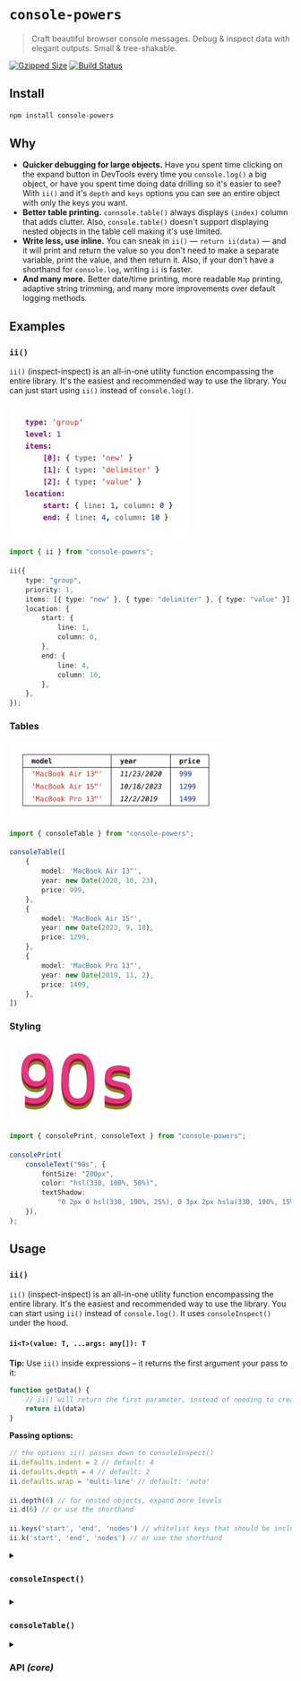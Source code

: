 # `console-powers`

> Craft beautiful browser console messages.
> Debug & inspect data with elegant outputs.
> Small & tree-shakable.

[![Gzipped Size](https://img.shields.io/bundlephobia/minzip/console-powers)](https://bundlephobia.com/result?p=console-powers)
[![Build Status](https://img.shields.io/github/actions/workflow/status/astoilkov/console-powers/main.yml?branch=main)](https://github.com/astoilkov/console-powers/actions/workflows/main.yml)

<!--
## Why
## Usage
## API
## Alternatives
## Related
-->

## Install

```bash
npm install console-powers
```

## Why

- **Quicker debugging for large objects.** Have you spent time clicking on the expand button in DevTools every time you `console.log()` a big object, or have you spent time doing data drilling so it's easier to see? With `ii()` and it's `depth` and `keys` options you can see an entire object with only the keys you want.
- **Better table printing.** `connsole.table()` always displays `(index)` column that adds clutter. Also, `console.table()` doesn't support displaying nested objects in the table cell making it's use limited.
- **Write less, use inline.** You can sneak in `ii()` — `return ii(data)` — and it will print and return the value so you don't need to make a separate variable, print the value, and then return it. Also, if your don't have a shorthand for `console.log`, writing `ii` is faster.
- **And many more.** Better date/time printing, more readable `Map` printing, adaptive string trimming, and many more improvements over default logging methods.

## Examples

### `ii()`

`ii()` (inspect-inspect) is an all-in-one utility function encompassing the entire library. It's the easiest and recommended way to use the library. You can just start using `ii()` instead of `console.log()`.

<picture>
  <source media="(prefers-color-scheme: dark)" srcset="/img/light/inspect.png">
  <source media="(prefers-color-scheme: light)" srcset="/img/dark/inspect.png">
  <img src="/img/light/inspect.png" width="320" />
</picture>

```ts
import { ii } from "console-powers";

ii({
    type: "group",
    priority: 1,
    items: [{ type: "new" }, { type: "delimiter" }, { type: "value" }],
    location: {
        start: {
            line: 1,
            column: 0,
        },
        end: {
            line: 4,
            column: 10,
        },
    },
});
```

### Tables

<picture>
    <source media="(prefers-color-scheme: dark)" srcset="/img/light/table.png">
    <source media="(prefers-color-scheme: light)" srcset="/img/dark/table.png">
    <img src="/img/light/table.png" width="380" />
</picture>

```ts
import { consoleTable } from "console-powers";

consoleTable([
    {
        model: 'MacBook Air 13"',
        year: new Date(2020, 10, 23),
        price: 999,
    },
    {
        model: 'MacBook Air 15"',
        year: new Date(2023, 9, 18),
        price: 1299,
    },
    {
        model: 'MacBook Pro 13"',
        year: new Date(2019, 11, 2),
        price: 1499,
    },
])
```

### Styling

<picture>
  <source media="(prefers-color-scheme: dark)" srcset="/img/light/print.png">
  <source media="(prefers-color-scheme: light)" srcset="/img/dark/print.png">
  <img src="/img/light/print.png" width="240" />
</picture>

```ts
import { consolePrint, consoleText } from "console-powers";

consolePrint(
    consoleText("90s", {
        fontSize: "200px",
        color: "hsl(330, 100%, 50%)",
        textShadow:
            "0 2px 0 hsl(330, 100%, 25%), 0 3px 2px hsla(330, 100%, 15%, 0.5), /* next */ 0 3px 0 hsl(350, 100%, 50%), 0 5px 0 hsl(350, 100%, 25%), 0 6px 2px hsla(350, 100%, 15%, 0.5), /* next */ 0 6px 0 hsl(20, 100%, 50%), 0 8px 0 hsl(20, 100%, 25%), 0 9px 2px hsla(20, 100%, 15%, 0.5), /* next */ 0 9px 0 hsl(50, 100%, 50%), 0 11px 0 hsl(50, 100%, 25%), 0 12px 2px hsla(50, 100%, 15%, 0.5), /* next */ 0 12px 0 hsl(70, 100%, 50%), 0 14px 0 hsl(70, 100%, 25%), 0 15px 2px hsla(70, 100%, 15%, 0.5), /* next */ 0 15px 0 hsl(90, 100%, 50%), 0 17px 0 hsl(90, 100%, 25%), 0 17px 2px hsla(90, 100%, 15%, 0.5)",
    }),
);
```

## Usage

### `ii()`

`ii()` (inspect-inspect) is an all-in-one utility function encompassing the entire library. It's the easiest and recommended way to use the library. You can start using `ii()` instead of `console.log()`. It uses `consoleInspect()` under the hood.

#### `ii<T>(value: T, ...args: any[]): T`

**Tip:** Use `ii()` inside expressions – it returns the first argument your pass to it:
```ts
function getData() {
    // ii() will return the first parameter, instead of needing to create a variable for it
    return ii(data)
}
```

**Passing options:**
```ts
// the options ii() passes down to consoleInspect()
ii.defaults.indent = 2 // default: 4
ii.defaults.depth = 4 // default: 2
ii.defaults.wrap = 'multi-line' // default: 'auto'

ii.depth(6) // for nested objects, expand more levels 
ii.d(6) // or use the shorthand

ii.keys('start', 'end', 'nodes') // whitelist keys that should be included
ii.k('start', 'end', 'nodes') // or use the shorthand
```

<details>
<summary><h3><code>consoleInspect()</code><h3></summary>

#### `consoleInspect(value: unknown, options?: ConsoleInspectOptions): ConsoleSpan[]`

##### `ConsoleInspectOptions.depth`

Type: `number`  
Default: `2`

How much levels to expand the object. Levels after that will be collapsed.

##### `ConsoleInspectOptions.keys`

Type: `string[]`
Default: `undefined`

Whitelist for keys to include in the log. For nested object, `keys` work per level — at particular level of nesting if no key matches any of the `keys` the whole level is shown. For nested object, showing a key also shows its children.

##### `ConsoleInspectOptions.wrap`

Type: `"auto" | "single-line" | "multi-line" | number`  
Default: `"auto"`

Configure when the algorithm puts things on new lines:
- `"auto"` — tries to guess the available space and wraps based on it.
- `"single-line"` — never wraps on new lines, the entire output is a single line.
- `"multi-line"` — always starts a new line when dwelling into a new object/array.
- `number` — set the maximum number of characters per line before it wraps to the next line.

##### `ConsoleInspectOptions.indent`

Type: `number`  
Default: `4`

How much spaces to add when going down a level.

##### `ConsoleInspectOptions.theme`

Type: `'light' | 'dark'`  
Default: automatically determined based on the system theme.

Determines the colors that will be used to style the output.

##### `ConsoleInspectOptions.print`

Type: `boolean`  
Default: `true`

If set to `false`, the method won't print to the console. In this case, you probably want to get the return value of the method and use it.

</details>

<details>
<summary><h3><code>consoleTable()</code></h3></summary>

Great for debugging. Especially great when you have an array of objects that aren't deeply nested.

#### `consoleTable(value: object, options: ConsoleTableOptions): ConsoleSpan[]`

##### `ConsoleTableOptions.wrap`

Type: `"auto" | number`  
Default: `"auto"`

##### `ConsoleTableOptions.theme`

Type: `'light' | 'dark'`  
Default: automatically determined based on the system theme.

Determines the colors that will be used to style the output.

##### `ConsoleTableOptions.print`

Type: `boolean`  
Default: `true`

If set to `false`, the method won't print to the console. In this case, you probably want to get the return value of the method and use it.

</details>

<details>
<summary><h3>API <i>(core)</i></h3></summary>

#### `consolePrint(spans: ConsoleSpan[]): void`

Prints the provided spans to the console.

#### `consoleText(text: string, style?: ConsoleStyle): ConsoleSpan`

Creates a styled text span.

#### `consoleObject(object: object): ConsoleSpan`

An object, class, HTML element. It shows a preview of the object and an option to expand it to see it's properties. The same thing as `console.dirxml(object)`.

#### `consoleApply(spans: ConsoleSpan | ConsoleSpan[], style: ConsoleStyle): ConsoleSpan[]`

Apply additional styles to all provided spans.

#### `consoleGroup(options: ConsoleGroupOptions): ConsoleSpan`

It creates a group using `console.group()` or `console.groupCollapsed()` with the provided `header` and `body`.

```ts
consolePrint(
    consoleGroup({
        expanded: false, // default "false"
        header: "Expand me",
        body: "Here I am",
    }),
);
```

_Note: The method calls `consoleFlush()` and flushes everything up until now before starting a new group._

#### `consoleFlush(): ConsoleSpan`

Calls `console.log()` on all spans provided before it. Internally, `consolePrint()` uses `consoleFlush()` at the end.

```ts
consolePrint(
    consoleText('take a look at'),
    consoleObject(object),
    consoleFlush(),
    consoleText('this is a new line and a new console.log() statement')
)
```

#### `ConsoleStyle`

- [`background`](https://developer.mozilla.org/en-US/docs/Web/CSS/background) and its longhand equivalents
- [`border`](https://developer.mozilla.org/en-US/docs/Web/CSS/border) and its longhand equivalents
- [`border-radius`](https://developer.mozilla.org/en-US/docs/Web/CSS/border-radius)
- [`box-decoration-break`](https://developer.mozilla.org/en-US/docs/Web/CSS/box-decoration-break)
- [`box-shadow`](https://developer.mozilla.org/en-US/docs/Web/CSS/box-shadow)
- [`clear`](https://developer.mozilla.org/en-US/docs/Web/CSS/clear) and [`float`](https://developer.mozilla.org/en-US/docs/Web/CSS/float)
- [`color`](https://developer.mozilla.org/en-US/docs/Web/CSS/color)
- [`display`](https://developer.mozilla.org/en-US/docs/Web/CSS/display)
- [`font`](https://developer.mozilla.org/en-US/docs/Web/CSS/font) and its longhand equivalents
- [`line-height`](https://developer.mozilla.org/en-US/docs/Web/CSS/line-height)
- [`margin`](https://developer.mozilla.org/en-US/docs/Web/CSS/margin)
- [`outline`](https://developer.mozilla.org/en-US/docs/Web/CSS/outline) and its longhand equivalents
- [`padding`](https://developer.mozilla.org/en-US/docs/Web/CSS/padding)
- `text-*` properties such as [`text-transform`](https://developer.mozilla.org/en-US/docs/Web/CSS/text-transform)
- [`white-space`](https://developer.mozilla.org/en-US/docs/Web/CSS/white-space)
- [`word-spacing`](https://developer.mozilla.org/en-US/docs/Web/CSS/word-spacing) and [`word-break`](https://developer.mozilla.org/en-US/docs/Web/CSS/word-break)
- [`writing-mode`](https://developer.mozilla.org/en-US/docs/Web/CSS/writing-mode)

</details>